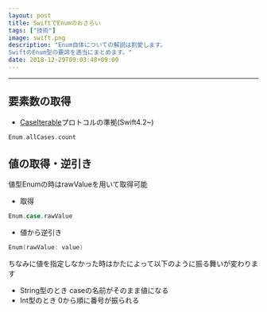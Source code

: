 ```yaml
---
layout: post
title: SwiftでEnumのおさらい
tags: ["技術"]
image: swift.png
description: "Enum自体についての解説は割愛します。
SwiftのEnum型の要諦を適当にまとめます。"
date: 2018-12-29T09:03:48+09:00
---
```



----------
## 要素数の取得
- [CaseIterable](https://developer.apple.com/documentation/swift/caseiterable)プロトコルの準拠(Swift4.2~)
``` swift
Enum.allCases.count
```

## 値の取得・逆引き
値型Enumの時はrawValueを用いて取得可能
- 取得
``` swift
Enum.case.rawValue
```
- 値から逆引き
``` swift
Enum(rawValue: value)
```
ちなみに値を指定しなかった時はかたによって以下のように振る舞いが変わります
- String型のとき
caseの名前がそのまま値になる
- Int型のとき
0から順に番号が振られる

